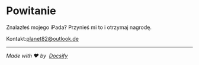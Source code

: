 # Powitanie

Znalazłeś mojego iPada? Przynieś mi to i otrzymaj nagrodę.

Kontakt:[planet82@outlook.de](mailto:planet82@outlook.de)

* * *

_Made with ❤️ by  [Docsify](https://docsify.js.org/)_
